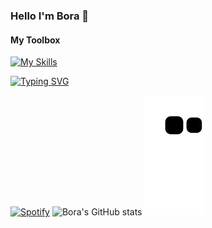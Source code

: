 ### Hello I'm Bora 👋

#### My Toolbox
[![My Skills](https://skillicons.dev/icons?i=js,html,css,wasm,rust,c,vim,git,aws,bootstrap,bash,cs,bots,discord,dotnet,figma,devto,idea,instagram,linkedin,md,linux,powershell,stackoverflow,twitter,visualstudio,vscode,webpack,nginx,vercel,mongodb,androidstudio)](https://skillicons.dev)

[![Typing SVG](https://readme-typing-svg.demolab.com?font=Fira+Code&size=15&duration=1000&pause=5000&color=07F714&multiline=true&width=500&height=70&lines=Hello+how+are+you%3F;How+would+you+like+to+develop+a+hobby+project+with+me%3F;You+can+contact+me+here+%22info%40borahub.dev%22)](https://git.io/typing-svg)

[![Spotify](https://novatorem.bgstatic.vercel.app/api/spotify)](https://open.spotify.com/artist/2QDHxmDObOuv9MCeBYiFtq?si=d29aa24bcc934e7b)
![Bora's GitHub stats](https://github-readme-stats.vercel.app/api?username=boravip1&show_icons=true&theme=codeSTACKr)
![Snake animation](https://github.com/madushadhanushka/github-readme/blob/output/github-contribution-snake.svg)
